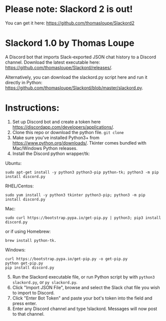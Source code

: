 # Please note: Slackord 2 is out! 
You can get it here: https://github.com/thomasloupe/Slackord2

# Slackord 1.0 by Thomas Loupe

A Discord bot that imports Slack-exported JSON chat history to a Discord channel.
Download the latest executable here: https://github.com/thomasloupe/Slackord/releases/.

Alternatively, you can download the slackord.py script here and run it directly in Python: https://github.com/thomasloupe/Slackord/blob/master/slackord.py.

# Instructions:

1. Set up Discord bot and create a token here https://discordapp.com/developers/applications/.
1. Clone this repo or download the python file. `git clone `
1. Make sure you've installed Python3+ from https://www.python.org/downloads/. Tkinter comes bundled with Mac/Windows Python releases.
1. Install the Discord python wrapper/tk:

Ubuntu:
```
sudo apt-get install -y python3 python3-pip python-tk; python3 -m pip install discord.py
```

RHEL/Centos:
```
sudo yum install -y python3 tkinter python3-pip; python3 -m pip install discord.py
```

Mac:
```
sudo curl https://bootstrap.pypa.io/get-pip.py | python3; pip3 install discord.py
```
or if using Homebrew:
```
brew install python-tk.
```

Windows:
```
curl https://bootstrap.pypa.io/get-pip.py -o get-pip.py
python get-pip.py
pip install discord.py
```

5. Run the Slackord executable file, or run Python script by with `python3 slackord.py`, or `py slackord.py`.
6. Click "Import JSON File", browse and select the Slack chat file you wish to import to Discord.
7. Click "Enter Bot Token" and paste your bot's token into the field and press enter.
8. Enter any Discord channel and type !slackord. Messages will now post to that channel.
